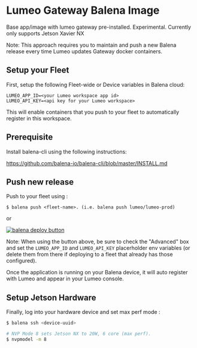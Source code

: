 # Lumeo Gateway Balena Image

Base app/image with lumeo gateway pre-installed. Experimental.
Currently only supports Jetson Xavier NX

Note: This approach requires you to maintain and push a new Balena release every time Lumeo updates Gateway docker containers. 

## Setup your Fleet
First, setup the following Fleet-wide or Device variables in Balena cloud:
```
LUMEO_APP_ID=<your Lumeo workspace app id>
LUMEO_API_KEY=<api key for your Lumeo workspace>
```
This will enable containers that you push to your fleet to automatically
register in this workspace.

## Prerequisite
Install balena-cli using the following instructions:

https://github.com/balena-io/balena-cli/blob/master/INSTALL.md

## Push new release
Push to your fleet using :

```
$ balena push <fleet-name>. (i.e. balena push lumeo/lumeo-prod)
```

or

[![balena deploy button](https://www.balena.io/deploy.svg)](https://dashboard.balena-cloud.com/deploy?repoUrl=https://github.com/lumeohq/lumeod-balena-jetson&defaultDeviceType=jetson-xavier-nx-devkit)

Note: When using the button above, be sure to check the "Advanced" box and set the `LUMEO_APP_ID` and `LUMEO_API_KEY` placerholder env variables (or delete them from there if deploying to a fleet that already has those configured).

Once the application is running on your Balena device, it will auto register with Lumeo and appear in your Lumeo console.

## Setup Jetson Hardware
Finally, log into your hardware device and set max perf mode : 

```.bash
$ balena ssh <device-uuid>

# NVP Mode 8 sets Jetson NX to 20W, 6 core (max perf).
$ nvpmodel -m 8
```
